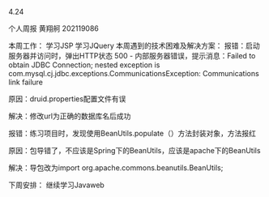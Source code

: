 4.24

个人周报
黄翔舸 202119086

本周工作：
学习JSP
学习JQuery
本周遇到的技术困难及解决方案：
报错：启动服务器并访问时，弹出HTTP状态 500 - 内部服务器错误，提示消息：Failed to obtain JDBC Connection; nested exception is com.mysql.cj.jdbc.exceptions.CommunicationsException: Communications link failure

原因：druid.properties配置文件有误

解决：修改url为正确的数据库名后成功

报错：练习项目时，发现使用BeanUtils.populate（）方法封装对象，方法报红

原因：包导错了，不应该是Spring下的BeanUtils，应该是apache下的BeanUtils

解决：导包改为import org.apache.commons.beanutils.BeanUtils;

下周安排：
继续学习Javaweb